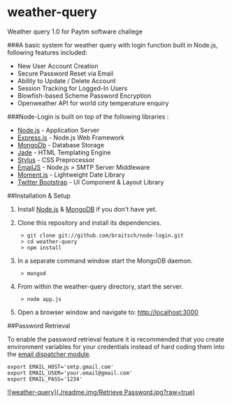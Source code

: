 # weather-query
Weather query 1.0 for Paytm software challege 

###A basic system for weather query with login function built in Node.js, following features included:

* New User Account Creation
* Secure Password Reset via Email
* Ability to Update / Delete Account
* Session Tracking for Logged-In Users
* Blowfish-based Scheme Password Encryption
* Openweather API for world city temperature enquiry


###Node-Login is built on top of the following libraries :

* [Node.js](http://nodejs.org/) - Application Server
* [Express.js](http://expressjs.com/) - Node.js Web Framework
* [MongoDb](http://mongodb.org/) - Database Storage
* [Jade](http://jade-lang.com/) - HTML Templating Engine
* [Stylus](http://stylus-lang.com/) - CSS Preprocessor
* [EmailJS](http://github.com/eleith/emailjs) - Node.js > SMTP Server Middleware
* [Moment.js](http://momentjs.com/) - Lightweight Date Library
* [Twitter Bootstrap](http://twitter.github.com/bootstrap/) - UI Component & Layout Library


##Installation & Setup
1. Install [Node.js](https://nodejs.org/) & [MongoDB](https://www.mongodb.org/) if you don't have yet.
2. Clone this repository and install its dependencies.
		
		> git clone git://github.com/braitsch/node-login.git
		> cd weather-query
		> npm install
		
3. In a separate command window start the MongoDB daemon.

		> mongod

4. From within the weather-query directory, start the server.

		> node app.js
		
5. Open a browser window and navigate to: [http://localhost:3000](http://localhost:3000)

##Password Retrieval

To enable the password retrieval feature it is recommended that you create environment variables for your credentials instead of hard coding them into the [email dispatcher module](https://github.com/CDkeyZhoukay/weather-query.git/weather-query/app/server/modules/email-dispatcher.js).

	export EMAIL_HOST='smtp.gmail.com'
	export EMAIL_USER='your.email@gmail.com'
	export EMAIL_PASS='1234'

[![weather-query](./readme.img/Retrieve Password.jpg?raw=true)](https://nodejs-login.herokuapp.com)
